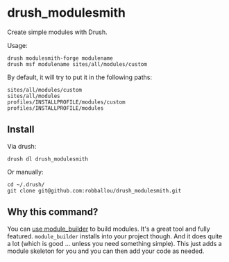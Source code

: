 drush_modulesmith
=================

Create simple modules with Drush.

Usage:

    drush modulesmith-forge modulename
    drush msf modulename sites/all/modules/custom

By default, it will try to put it in the following paths:

    sites/all/modules/custom
    sites/all/modules
    profiles/INSTALLPROFILE/modules/custom
    profiles/INSTALLPROFILE/modules

## Install

Via drush:

    drush dl drush_modulesmith

Or manually:

    cd ~/.drush/
    git clone git@github.com:robballou/drush_modulesmith.git

## Why this command?

You can [use module_builder](https://drupal.org/project/module_builder) to build modules. It's a great tool and fully featured. `module_builder` installs into your project though. And it does quite a lot (which is good ... unless you need something simple). This just adds a module skeleton for you and you can then add your code as needed.
